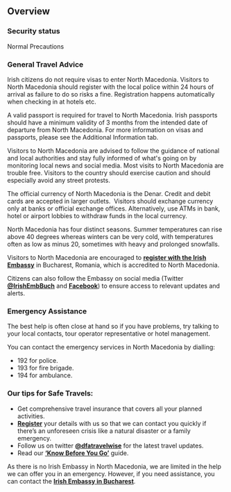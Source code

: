 ## Overview

### **Security status**

Normal Precautions

### **General Travel Advice**

Irish citizens do not require visas to enter North Macedonia. Visitors to North Macedonia should register with the local police within 24 hours of arrival as failure to do so risks a fine. Registration happens automatically when checking in at hotels etc.

A valid passport is required for travel to North Macedonia. Irish passports should have a minimum validity of 3 months from the intended date of departure from North Macedonia. For more information on visas and passports, please see the Additional Information tab.

Visitors to North Macedonia are advised to follow the guidance of national and local authorities and stay fully informed of what's going on by monitoring local news and social media. Most visits to North Macedonia are trouble free. Visitors to the country should exercise caution and should especially avoid any street protests.

The official currency of North Macedonia is the Denar. Credit and debit cards are accepted in larger outlets.  Visitors should exchange currency only at banks or official exchange offices. Alternatively, use ATMs in bank, hotel or airport lobbies to withdraw funds in the local currency.

North Macedonia has four distinct seasons. Summer temperatures can rise above 40 degrees whereas winters can be very cold, with temperatures often as low as minus 20, sometimes with heavy and prolonged snowfalls.

Visitors to North Macedonia are encouraged to [**register with the Irish Embassy**](/en/dfa/overseas-travel/citizens-registration/) in Bucharest, Romania, which is accredited to North Macedonia.

Citizens can also follow the Embassy on social media (Twitter [**@IrishEmbBuch**](https://twitter.com/IrishEmbBuch) and [**Facebook**](https://www.facebook.com/IrishEmbassyBucharest)) to ensure access to relevant updates and alerts.

### **Emergency Assistance**

The best help is often close at hand so if you have problems, try talking to your local contacts, tour operator representative or hotel management.

You can contact the emergency services in North Macedonia by dialling:

* 192 for police.
* 193 for fire brigade.
* 194 for ambulance.

### **Our tips for Safe Travels:**

* Get comprehensive travel insurance that covers all your planned activities.
* [**Register**](/en/dfa/overseas-travel/citizens-registration/) your details with us so that we can contact you quickly if there’s an unforeseen crisis like a natural disaster or a family emergency.
* Follow us on twitter [**@dfatravelwise**](https://www.twitter.com/DFATravelWise) for the latest travel updates.
* Read our [**‘Know Before You Go’**](/en/dfa/overseas-travel/know-before-you-go-/) guide.

As there is no Irish Embassy in North Macedonia, we are limited in the help we can offer you in an emergency. However, if you need assistance, you can contact the [**Irish Embassy in Bucharest**](/en/romania/bucharest/).